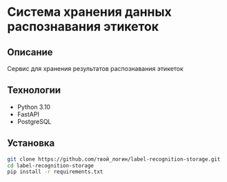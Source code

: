 # Система хранения данных распознавания этикеток

## Описание
Сервис для хранения результатов распознавания этикеток

## Технологии
- Python 3.10
- FastAPI
- PostgreSQL

## Установка
```bash
git clone https://github.com/твой_логин/label-recognition-storage.git
cd label-recognition-storage
pip install -r requirements.txt
